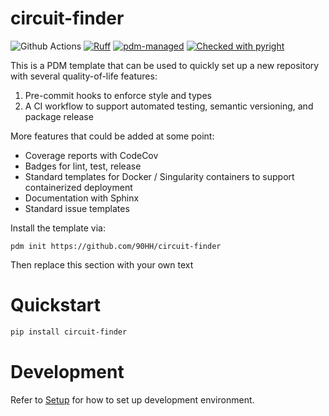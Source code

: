 # circuit-finder
![Github Actions](https://github.com/dtch1997/circuit-finder/actions/workflows/tests.yaml/badge.svg)
[![Ruff](https://img.shields.io/endpoint?url=https://raw.githubusercontent.com/astral-sh/ruff/main/assets/badge/v2.json)](https://github.com/astral-sh/ruff)
[![pdm-managed](https://img.shields.io/badge/pdm-managed-blueviolet)](https://pdm-project.org)
[![Checked with pyright](https://microsoft.github.io/pyright/img/pyright_badge.svg)](https://microsoft.github.io/pyright/)

This is a PDM template that can be used to quickly set up a new repository with several quality-of-life features:
1. Pre-commit hooks to enforce style and types
2. A CI workflow to support automated testing, semantic versioning, and package release

More features that could be added at some point: 
- Coverage reports with CodeCov
- Badges for lint, test, release
- Standard templates for Docker / Singularity containers to support containerized deployment
- Documentation with Sphinx
- Standard issue templates

Install the template via: 
```
pdm init https://github.com/90HH/circuit-finder
```
Then replace this section with your own text

# Quickstart

```bash
pip install circuit-finder
```

# Development

Refer to [Setup](docs/setup.md) for how to set up development environment.
